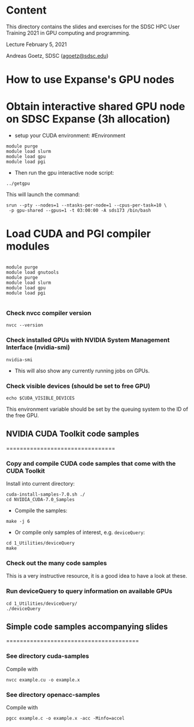 Content
=======
This directory contains the slides and exercises for the
SDSC HPC User Training 2021 in GPU computing and programming.

Lecture February 5, 2021

Andreas Goetz, SDSC (agoetz@sdsc.edu)


How to use Expanse's GPU nodes
============================

# Obtain interactive shared GPU node on SDSC Expanse (3h allocation)
* setup your CUDA environment:
#Environment

```
module purge
module load slurm
module load gpu
module load pgi

```

* Then run the gpu interactive node script:

```../getgpu```

This will launch the command:

```
srun --pty --nodes=1 --ntasks-per-node=1 --cpus-per-task=10 \
 -p gpu-shared --gpus=1 -t 03:00:00 -A sds173 /bin/bash

```


# Load CUDA and PGI compiler modules

```

module purge
module load gnutools
module purge
module load slurm
module load gpu
module load pgi


```


### Check nvcc compiler version

```
nvcc --version

```


### Check installed GPUs with NVIDIA System Management Interface (nvidia-smi)

```
nvidia-smi
```

* This will also show any currently running jobs on GPUs.

### Check visible devices (should be set to free GPU)
`echo $CUDA_VISIBLE_DEVICES`

This environment variable should be set by the queuing system to the
ID of the free GPU.



## NVIDIA CUDA Toolkit code samples
================================

### Copy and compile CUDA code samples that come with the CUDA Toolkit

Install into current directory:

```
cuda-install-samples-7.0.sh ./
cd NVIDIA_CUDA-7.0_Samples

```

* Compile the samples:

```
make -j 6

```

* Or compile only samples of interest, e.g. `deviceQuery`:

```
cd 1_Utilities/deviceQuery
make

```


### Check out the many code samples
This is a very instructive resource, it is a good idea to have a look
at these.


### Run deviceQuery to query information on available GPUs
```
cd 1_Utilities/deviceQuery/
./deviceQuery
```


## Simple code samples accompanying slides
=======================================

### See directory cuda-samples
Compile with
```
nvcc example.cu -o example.x
```

### See directory openacc-samples
Compile with
```
pgcc example.c -o example.x -acc -Minfo=accel
```
